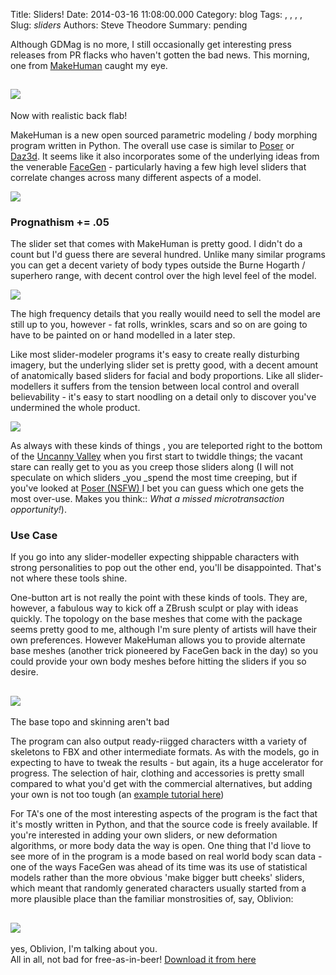 Title: Sliders!
Date: 2014-03-16 11:08:00.000
Category: blog
Tags: , , , , 
Slug: _sliders_
Authors: Steve Theodore
Summary: pending

Although GDMag is no more, I still occasionally get interesting press releases from PR flacks who haven't gotten the bad news. This morning,  one from [MakeHuman](http://www.makehuman.org/) caught my eye.  
  
[![](http://www.makehuman.org/sites/makehuman.org/files/images/3/img003_001.png)](http://www.makehuman.org/sites/makehuman.org/files/images/3/img003_001.png)  
---  
Now with realistic back flab!  
  
MakeHuman is a new open sourced parametric modeling / body morphing program written in Python.  The overall use case is similar to [Poser](http://poser.smithmicro.com/gallery.html) or [Daz3d](http://www.daz3d.com/).  It seems like it also incorporates some of the underlying ideas from the venerable [FaceGen](http://www.facegen.com/) \- particularly having a few high level sliders that correlate changes across many different aspects of a model.  
  


[![](http://2.bp.blogspot.com/-MDesUhTFBYM/UyXbys3vv1I/AAAAAAABH9o/PEIhdil6obE/s1600/makeh.png)](http://2.bp.blogspot.com/-MDesUhTFBYM/UyXbys3vv1I/AAAAAAABH9o/PEIhdil6obE/s1600/makeh.png)

  
  
  


### Prognathism += .05

The slider set that comes with MakeHuman is pretty good. I didn't do a count but I'd guess there are several hundred.  Unlike many similar programs you can get a decent variety of body types outside the Burne Hogarth / superhero range, with decent control over the high level feel of the model. 

  


[![](http://3.bp.blogspot.com/-OcSmU55zGkk/UyXt2tCPLvI/AAAAAAABH-Q/OQ70pbYgcwc/s1600/bodytypes.png)](http://3.bp.blogspot.com/-OcSmU55zGkk/UyXt2tCPLvI/AAAAAAABH-Q/OQ70pbYgcwc/s1600/bodytypes.png)

  


The high frequency details that you really wouild need to sell the model are still up to you, however - fat rolls, wrinkles, scars and so on are going to have to be painted on or hand modelled in a later step.

  


Like most slider-modeler programs it's easy to create really disturbing imagery, but the underlying slider set is pretty good, with a decent amount of anatomically based sliders for facial and body proportions.  Like all slider-modellers it suffers from the tension between local control and overall believability - it's easy to start noodling on a detail only to discover you've undermined the whole product.  
  


[![](http://2.bp.blogspot.com/-um2YWid2fNk/UyXm310LhaI/AAAAAAABH94/bmzSUhs80SY/s1600/lotsasliders.png)](http://2.bp.blogspot.com/-um2YWid2fNk/UyXm310LhaI/AAAAAAABH94/bmzSUhs80SY/s1600/lotsasliders.png)

  
  
As always with these kinds of things , you are teleported right to the bottom of the [Uncanny Valley](http://www.arts.rpi.edu/~ruiz/EGDFall08/postmortemreadings/Theodore%20Uncanny%20Valley.pdf) when you first start to twiddle things; the vacant stare can really get to you as you creep those sliders along (I will not speculate on which sliders _you _spend the most time creeping, but if you've looked at [Poser (NSFW) ](https://www.google.com/search?q=poser+models&safe=active&espv=210&es_sm=122&source=lnms&tbm=isch&sa=X&ei=Vt8lU7LwGoqDogS7q4CgBA&ved=0CAoQ_AUoAg&biw=1180&bih=974)I bet you can guess which one gets the most over-use. Makes you think:: _What a missed microtransaction opportunity!_).   
  


### Use Case

  
If you go into any slider-modeller expecting shippable characters with strong personalities to pop out the other end, you'll be disappointed.  That's not where these tools shine.  
  
One-button art is not really the point with these kinds of tools.  They are, however,  a fabulous way to kick off a ZBrush sculpt or play with ideas quickly.  The topology  on the base meshes that come with the package seems pretty good to me, although I'm sure plenty of artists will have their own preferences. However MakeHuman  allows you to provide alternate base meshes (another trick pioneered by FaceGen back in the day) so you could provide your own body meshes before hitting the sliders if you so desire.   
  
[![](http://3.bp.blogspot.com/-6Ju73PA4gS8/UyXnRjYcyII/AAAAAAABH-A/maJd8o1mGy0/s1600/hai.png)](http://3.bp.blogspot.com/-6Ju73PA4gS8/UyXnRjYcyII/AAAAAAABH-A/maJd8o1mGy0/s1600/hai.png)  
---  
The base topo and skinning aren't bad  
  
The program can also output ready-riigged characters witth a variety of skeletons to FBX and other intermediate formats.  As with the models, go in expecting to have to tweak the results - but again, its a huge accelerator for progress. The selection of hair, clothing and accessories is pretty small compared to what you'd get with the commercial alternatives, but adding your own is not too tough (an [example tutorial here](http://www.aversionofreality.com/blog/2014/1/30/project-maiko-creating-the-base-bodysuit))  
  
For TA's one of the most interesting aspects of the program is the fact that it's mostly written in Python, and that the source code is freely available. If you're interested in adding your own sliders, or new deformation algorithms, or more body data the way is open.  One thing that I'd liove to see more of in the program is a mode based on real world body scan data - one of the ways FaceGen was ahead of its time was its use of statistical models rather than the more obvious 'make bigger butt cheeks' sliders, which meant that randomly generated characters usually started from a more plausible place than the familiar monstrosities of, say, Oblivion:  
  
[![](http://cloud-4.steampowered.com/ugc/542932685069387623/92E24D6F77E61891EFC6A2FC9A077BB70E4C31A5/1024x768.resizedimage)](http://cloud-4.steampowered.com/ugc/542932685069387623/92E24D6F77E61891EFC6A2FC9A077BB70E4C31A5/1024x768.resizedimage)  
---  
yes, Oblivion, I'm talking about you.  
All in all, not bad for free-as-in-beer!   [Download it from here](http://www.makehuman.org/content/download.html)

